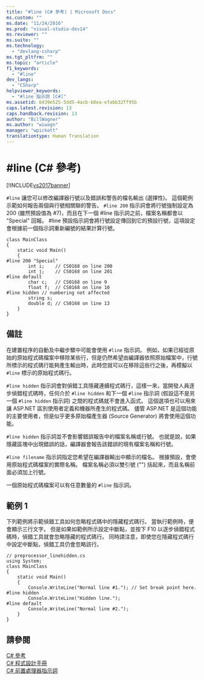 ```yaml
---
title: "#line (C# 參考) | Microsoft Docs"
ms.custom: ""
ms.date: "11/24/2016"
ms.prod: "visual-studio-dev14"
ms.reviewer: ""
ms.suite: ""
ms.technology: 
  - "devlang-csharp"
ms.tgt_pltfrm: ""
ms.topic: "article"
f1_keywords: 
  - "#line"
dev_langs: 
  - "CSharp"
helpviewer_keywords: 
  - "#line 指示詞 [C#]"
ms.assetid: 6439e525-5dd5-4acb-b8ea-efabb32ff95b
caps.latest.revision: 13
caps.handback.revision: 13
author: "BillWagner"
ms.author: "wiwagn"
manager: "wpickett"
translationtype: Human Translation
---
```

# #line (C# 參考)
[!INCLUDE[vs2017banner](../../../csharp/includes/vs2017banner.md)]

`#line` 讓您可以修改編譯器行號以及錯誤和警告的檔名輸出 \(選擇性\)。  這個範例示範如何報告兩個與行號相關聯的警告。  `#line 200` 指示詞會將行號強制設定為 200 \(雖然預設值為 \#7\)，而且在下一個 \#line 指示詞之前，檔案名稱都會以 "Special" 回報。  \#line 預設指示詞會將行號設定傳回到它的預設行號，這項設定會根據前一個指示詞重新編號的結果計算行號。  
  
```  
class MainClass  
{  
    static void Main()  
    {  
#line 200 "Special"  
        int i;    // CS0168 on line 200  
        int j;    // CS0168 on line 201  
#line default  
        char c;   // CS0168 on line 9  
        float f;  // CS0168 on line 10  
#line hidden // numbering not affected  
        string s;   
        double d; // CS0168 on line 13  
    }  
}  
```  
  
## 備註  
 在建置程序的自動及中繼步驟中可能會使用 `#line` 指示詞。  例如，如果已經從原始的原始程式碼檔案中移除某些行，但是仍然希望由編譯器依照原始檔案中，行號所標示的程式碼行能夠產生輸出時，此時您就可以在移除這些行之後，再模擬以 `#line` 標示的原始程式碼行。  
  
 `#line hidden` 指示詞會對偵錯工具隱藏連續程式碼行，這樣一來，當開發人員逐步偵錯程式碼時，任何介於 `#line hidden` 和下一個 `#line` 指示詞 \(假設這不是另一個 `#line hidden` 指示詞\) 之間的程式碼就不會進入函式。  這個選項也可以用來讓 ASP.NET 區別使用者定義和機器所產生的程式碼。  儘管 ASP.NET 是這個功能的主要使用者，但是似乎更多原始檔產生器 \(Source Generator\) 將會使用這個功能。  
  
 `#line hidden` 指示詞並不會影響錯誤報告中的檔案名稱或行號。  也就是說，如果隱藏區塊中出現錯誤的話，編譯器會報告該錯誤的現有檔案名稱和行號。  
  
 `#line filename` 指示詞指定您希望在編譯器輸出中顯示的檔名。  根據預設，會使用原始程式碼檔案的實際名稱。  檔案名稱必須以雙引號 \(""\) 括起來，而且名稱前面必須加上行號。  
  
 一個原始程式碼檔案可以有任意數量的 `#line` 指示詞。  
  
## 範例 1  
 下列範例將示範偵錯工具如何忽略程式碼中的隱藏程式碼行。  當執行範例時，便會顯示三行文字。  但是如果如範例所示設定中斷點，並按下 F10 以逐步偵錯程式碼時，偵錯工具就會忽略隱藏的程式碼行。  同時請注意，即使您在隱藏程式碼行中設定中斷點，偵錯工具仍會忽略該行。  
  
```  
// preprocessor_linehidden.cs  
using System;  
class MainClass   
{  
    static void Main()   
    {  
        Console.WriteLine("Normal line #1."); // Set break point here.  
#line hidden  
        Console.WriteLine("Hidden line.");  
#line default  
        Console.WriteLine("Normal line #2.");  
    }  
}  
```  
  
## 請參閱  
 [C\# 參考](../../../csharp/language-reference/index.md)   
 [C\# 程式設計手冊](../../../csharp/programming-guide/index.md)   
 [C\# 前置處理器指示詞](../../../csharp/language-reference/preprocessor-directives/index.md)